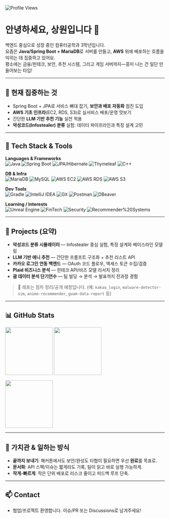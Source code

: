 <!-- 프로필 방문자 뱃지 -->
![Profile Views](https://komarev.com/ghpvc/?username=pso0207&style=flat&color=0e75b6)

# 안녕하세요, 상원입니다 👋

백엔드 중심으로 성장 중인 컴퓨터공학과 3학년입니다.  
요즘은 **Java/Spring Boot + MariaDB**로 서버를 만들고, **AWS** 위에 배포하는 흐름을 익히는 데 집중하고 있어요.   
평소에는 금융/핀테크, 보안, 추천 시스템, 그리고 게임 서버까지—흥미 나는 건 일단 만들어보는 타입!

---

## 🚀 현재 집중하는 것
- Spring Boot + JPA로 서비스 뼈대 잡기, **보안과 배포 자동화** 점진 도입
- **AWS 기초 인프라**(EC2, RDS, S3)로 실서비스 배포/운영 맛보기
- 간단한 **LLM 기반 추천 기능** 실전 적용
- **악성코드(Infostealer) 분류** 실험: 데이터 파이프라인과 특징 설계 고민

---

## 🧰 Tech Stack & Tools

**Languages & Frameworks**  
![Java](https://img.shields.io/badge/Java-007396?logo=openjdk&logoColor=white)
![Spring Boot](https://img.shields.io/badge/Spring%20Boot-6DB33F?logo=springboot&logoColor=white)
![JPA/Hibernate](https://img.shields.io/badge/JPA%2FHibernate-59666C?logo=hibernate&logoColor=white)
![Thymeleaf](https://img.shields.io/badge/Thymeleaf-005F0F?logo=thymeleaf&logoColor=white)
![C++](https://img.shields.io/badge/C++-00599C?logo=c%2B%2B&logoColor=white)

**DB & Infra**  
![MariaDB](https://img.shields.io/badge/MariaDB-1F305F?logo=mariadb&logoColor=white)
![MySQL](https://img.shields.io/badge/MySQL-4479A1?logo=mysql&logoColor=white)
![AWS EC2](https://img.shields.io/badge/AWS%20EC2-FF9900?logo=amazonaws&logoColor=white)
![AWS RDS](https://img.shields.io/badge/AWS%20RDS-527FFF?logo=amazonrds&logoColor=white)
![AWS S3](https://img.shields.io/badge/AWS%20S3-569A31?logo=amazons3&logoColor=white)

**Dev Tools**  
![Gradle](https://img.shields.io/badge/Gradle-02303A?logo=gradle&logoColor=white)
![IntelliJ IDEA](https://img.shields.io/badge/IntelliJ-000000?logo=intellijidea&logoColor=white)
![Git](https://img.shields.io/badge/Git-F05032?logo=git&logoColor=white)
![Postman](https://img.shields.io/badge/Postman-FF6C37?logo=postman&logoColor=white)
![DBeaver](https://img.shields.io/badge/DBeaver-372923?logo=dbeaver&logoColor=white)

**Learning / Interests**  
![Unreal Engine](https://img.shields.io/badge/Unreal-0E1128?logo=unrealengine&logoColor=white)
![FinTech](https://img.shields.io/badge/FinTech-0A66C2)
![Security](https://img.shields.io/badge/Security-111111)
![Recommender%20Systems](https://img.shields.io/badge/Recommender%20Systems-4B8BBE)

---

## 🧩 Projects (요약)

- **악성코드 분류 시뮬레이터** — Infostealer 중심 실험, 특징 설계와 베이스라인 모델링
- **LLM 기반 애니 추천** — 간단한 프롬프트 구조화 + 추천 리스트 API
- **카카오 로그인 연동 백엔드** — OAuth 코드 플로우, 액세스 토큰 수집/검증
- **Plaid 비즈니스 분석** — 핀테크 API/비즈 모델 리서치 정리
- **괌 데이터 분석 단기연수** — 팀 빌딩 → 분석 → 발표까지 전과정 경험

> 🔗 레포는 점차 정리/공개 예정입니다. (예: `kakao_login`, `malware-detector-sim`, `anime-recommender`, `guam-data-report` 등)

---

## 📊 GitHub Stats

<!-- 깃허브 유저네임이 다르면 아래 pso0207을 본인 계정으로 바꾸세요 -->
<p>
  <img src="https://github-readme-stats.vercel.app/api?username=pso0207&show_icons=true&hide_border=true&rank_icon=github" height="150" />
  <img src="https://github-readme-stats.vercel.app/api/top-langs/?username=pso0207&layout=compact&hide_border=true" height="150" />
</p>
<p>
  <img src="https://streak-stats.demolab.com?user=pso0207&hide_border=true" height="150" />
</p>

---

## 📝 가치관 & 일하는 방식
- **끝까지 보내기**: 해커톤에서도 보안/완성도 타협이 필요하면 우선 **완료**를 목표로.
- **문서화**: API 스펙/이슈는 짧게라도 기록, 팀이 읽고 바로 실행 가능하게.
- **작게-빠르게**: 작은 단위 배포로 리스크 줄이고 피드백 루프 단축.

---

## 📫 Contact
- 협업/프로젝트 환영합니다. 이슈/PR 또는 Discussions로 남겨주세요!
<!-- 필요 시 아래 링크 주석 해제 후 사용
- Email: 
- LinkedIn: 
- Blog: 
-->
